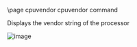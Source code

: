 \page cpuvendor cpuvendor command

Displays the vendor string of the processor

![image](https://github.com/brainboxdotcc/retro-rocket/assets/1556794/5b0cf545-3293-42d7-bba5-20a18f9af193)

